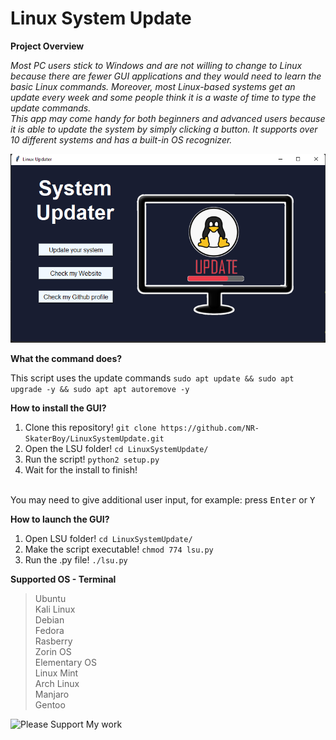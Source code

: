 # Linux System Update

**Project Overview**<br>

*Most PC users stick to Windows and are not willing to change to Linux because there are fewer GUI applications and they would need to learn the basic Linux commands. Moreover, most Linux-based systems get an update every week and some people think it is a waste of time to type the update commands.
<br>
This app may come handy for both beginners and advanced users because it is able to update the system by simply clicking a button. It supports over 10 different systems and has a built-in OS recognizer.*

!["System Updater"](/pictures/window.png)

**What the command does?**<br>

This script uses the update commands `sudo apt update && sudo apt upgrade -y && sudo apt apt autoremove -y`

**How to install the GUI?**
<br>
1. Clone this repository! `git clone https://github.com/NR-SkaterBoy/LinuxSystemUpdate.git`<br>
2. Open the LSU folder! `cd LinuxSystemUpdate/`<br>
3. Run the script! `python2 setup.py`
5. Wait for the install to finish!<br><br>

You may need to give additional user input, for example: press <kbd>Enter</kbd> or <kbd>Y</kbd>

**How to launch the GUI?**
<br>
1. Open LSU folder! `cd LinuxSystemUpdate/`<br>
2. Make the script executable! `chmod 774 lsu.py`<br>
3. Run the .py file! `./lsu.py`

**Supported OS - Terminal**<br>

>Ubuntu<br>
>Kali Linux<br>
>Debian<br>
>Fedora<br>
>Rasberry<br>
>Zorin OS<br>
>Elementary OS<br>
>Linux Mint<br>
>Arch Linux<br>
>Manjaro<br>
>Gentoo

![Please Support My work](https://www.paypal.com/donate/?hosted_button_id=J6XAKCQ5L9LQA)
